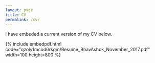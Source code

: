 ```yaml
---
layout: page
title: CV
permalink: /cv/
---
```

<!---
To get this link, upload to dropbox and then open the file on the dropbox website. Click sharing and then generate the link. Use that link below. Make sure that the link is of the form: https://www.dropbox.com/s/ALPHANUMERICSTRING/fname.pdf
-->
I have embeded a current version of my CV below.

{% include embedpdf.html code="qzoly1mcod6rkgm/Resume_BhavAshok_November_2017.pdf" width=100 height=800 %}
